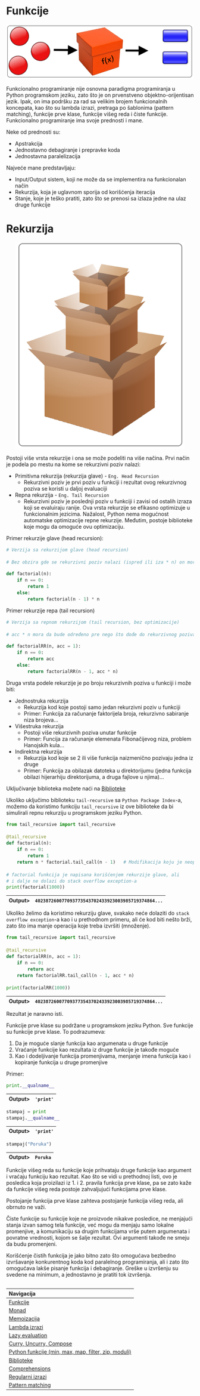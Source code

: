 # Funkcije

<p align="center">
  <img src="Slike/Function.png" />
</p>

Funkcionalno programiranje nije osnovna paradigma programiranja u Python programskom jeziku, zato što je on prvenstveno objektno-orijentisan jezik. Ipak, on ima podršku za rad sa velikim brojem funkcionalnih koncepata, kao što su lambda izrazi, pretraga po šablonima (pattern matching), funkcije prve klase, funkcije višeg reda i čiste funkcije.
Funkcionalno programiranje ima svoje prednosti i mane.

Neke od prednosti su:
+ Apstrakcija
+ Jednostavno debagiranje i prepravke koda
+ Jednostavna paralelizacija

Najveće mane predstavljaju:

- Input/Output sistem, koji ne može da se implementira na funkcionalan način
- Rekurzija, koja je uglavnom sporija od korišćenja iteracija
- Stanje, koje je teško pratiti, zato što se prenosi sa izlaza jedne na ulaz druge funkcije

# Rekurzija

<p align="center">
  <img src="Slike/Recursion.png" />
</p>

Postoji više vrsta rekurzije i ona se može podeliti na više načina.
Prvi način je podela po mestu na kome se rekurzivni poziv nalazi:
 - Primitivna rekurzija (rekurzija glave) - `Eng. Head Recursion`
   - Rekurzivni poziv je prvi poziv u funkciji i rezultat ovog rekurzivnog poziva se koristi u daljoj evaluaciji
 - Repna rekurzija - `Eng. Tail Recursion`
   - Rekurzivni poziv je poslednji poziv u funkciji i zavisi od ostalih izraza koji se evaluiraju ranije. Ova vrsta rekurzije se efikasno optimizuje u funkcionalnim jezicima. Nažalost, Python nema mogućnost automatske optimizacije repne rekurzije. Međutim, postoje biblioteke koje mogu da omoguće ovu optimizaciju.

Primer rekurzije glave (head recursion):

```python
# Verzija sa rekurzijom glave (head recursion)

# Bez obzira gde se rekurzivni poziv nalazi (ispred ili iza * n) on mora da bude izvršen pre nego što možemo da znamo vrednost izraza, tako da se u ovom slučaju radi o rekurziji glave
```

```python
def factorial(n):
    if n == 0:
        return 1
    else:
        return factorial(n - 1) * n
```

Primer rekurzije repa (tail recursion)

```python
# Verzija sa repnom rekurzijom (tail recursion, bez optimizacije)

# acc * n mora da bude određeno pre nego što dođe do rekurzivnog poziva, tako da se radi o rekurziji repa
```

```python
def factorialRR(n, acc = 1):
    if n == 0:
        return acc
    else:
        return factorialRR(n - 1, acc * n)
```

Druga vrsta podele rekurzije je po broju rekurzivnih poziva u funkciji i može biti:
 - Jednostruka rekurzija
   - Rekurzija kod koje postoji samo jedan rekurzivni poziv u funkciji
   - Primer: Funkcija za računanje faktorijela broja, rekurzivno sabiranje niza brojeva...
 - Višestruka rekurzija
   - Postoji više rekurzivnih poziva unutar funkcije 
   - Primer: Funcija za računanje elemenata Fibonačijevog niza, problem Hanojskih kula...
 - Indirektna rekurzija
   - Rekurzija kod koje se 2 ili više funkcija naizmenično pozivaju jedna iz druge
   - Primer: Funkcija za obilazak datoteka u direktorijumu (jedna funkcija obilazi hijerarhiju direktorijuma, a druga fajlove u njima)...

Uključivanje biblioteka možete naći na [Biblioteke](Library.md)

Ukoliko uključimo biblioteku `tail-recursive` sa `Python Package Index`-a, možemo da koristimo funkciju `tail_recursive` iz ove biblioteke da bi simulirali repnu rekurziju u programskom jeziku Python.

```python
from tail_recursive import tail_recursive

@tail_recursive
def factorial(n):
    if n == 0:
        return 1
    return n * factorial.tail_call(n - 1)   # Modifikacija koju je neophodno izvršiti

# factorial funkcija je napisana korišćenjem rekurzije glave, ali
# i dalje ne dolazi do stack overflow exception-a
print(factorial(1000))
```

|Output>|`402387260077093773543702433923003985719374864...`|
|-------|:-------:|

Ukoliko želimo da koristimo rekurziju glave, svakako neće dolaziti do `stack overflow exception`-a kao i u prethodnom primeru, ali će kod biti nešto brži, zato što ima manje operacija koje treba izvršiti (množenje).

```python
from tail_recursive import tail_recursive

@tail_recursive
def factorialRR(n, acc = 1):
    if n == 0:
        return acc
    return factorialRR.tail_call(n - 1, acc * n)

print(factorialRR(1000))
```

|Output>|`402387260077093773543702433923003985719374864...`|
|-------|:-------:|

Rezultat je naravno isti.

Funkcije prve klase su podržane u programskom jeziku Python. Sve funkcije su funkcije prve klase. To podrazumeva:
 1. Da je moguće slanje funkcija kao argumenata u druge funkcije
 2. Vraćanje funkcije kao rezultata iz druge funkcije je takođe moguće
 3. Kao i dodeljivanje funkcija promenjivama, menjanje imena funkcija kao i kopiranje funkcija u druge promenjive

Primer:

```python
print.__qualname__
```

|Output>|`'print'`|
|-------|:-------:|

```python
stampaj = print
stampaj.__qualname__
```

|Output>|`'print'`|
|-------|:-------:|

```python
stampaj("Poruka")
```

|Output>|`Poruka`|
|-------|:------:|

Funkcije višeg reda su funkcije koje prihvataju druge funkcije kao argument i vraćaju funkciju kao rezultat. Kao što se vidi u prethodnoj listi, ovo je posledica koja proizilazi iz 1. i 2. pravila funkcija prve klase, pa se zato kaže da funkcije višeg reda postoje zahvaljujući funkcijama prve klase.

Postojanje funkcija prve klase zahteva postojanje funkcija višeg reda, ali obrnuto ne važi.

Čiste funkcije su funkcije koje ne proizvode nikakve posledice, ne menjajući stanja izvan samog tela funkcije, već mogu da menjaju samo lokalne promenjive, a komunikaciju sa drugim funkcijama vrše putem argumenata i povratne vrednosti, kojom se šalje rezultat. Ovi argumenti takođe ne smeju da budu promenjeni.

Korišćenje čistih funkcija je jako bitno zato što omogućava bezbedno izvršavanje konkurentnog koda kod paralelnog programiranja, ali i zato što omogućava lakše pisanje funkcija i debagiranje. Greške u izvršenju su svedene na minimum, a jednostavno je pratiti tok izvršenja.

##

|Navigacija|
|:-------|
|[Funkcije](Funkcije.md)|
|[Monad](Monad.md)|
|[Memoizacija](Memoizacija.md)|
|[Lambda izrazi](Lambda.md)|
|[Lazy evaluation](Lazy.md)|
|[Curry, Uncurry, Compose](Curry.md)|
|[Python funkcije (min, max, map, filter, zip, moduli)](Functions.md)|
|[Biblioteke](Library.md)|
|[Comprehensions](Comprehensions.md)|
|[Regularni izrazi](RegularExpressions.md)|
|[Pattern matching](PatternMatching.md)|